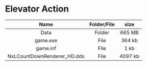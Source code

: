 # Elevator Action

| Name | Folder/File | size |
| :-------: | :------: | :------: |
| Data| Folder | 665 MB |
| game.exe   |  File | 364 kb |
| game.inf   | File | 1 kb |
| NxLCountDownRenderer_HD.dds | File | 4097 kb |
